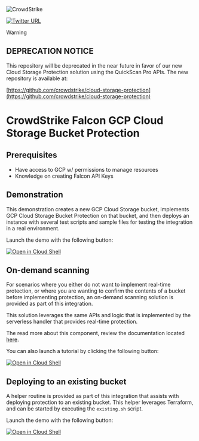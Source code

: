 ![CrowdStrike](https://raw.github.com/CrowdStrike/Cloud-AWS/main/docs/img/cs-logo.png)

[![Twitter URL](https://img.shields.io/twitter/url?label=Follow%20%40CrowdStrike&style=social&url=https%3A%2F%2Ftwitter.com%2FCrowdStrike)](https://twitter.com/CrowdStrike)

> [!WARNING]
> ## DEPRECATION NOTICE
>
> This repository will be deprecated in the near future in favor of our new Cloud Storage Protection solution using the QuickScan Pro APIs. The new repository is available at:
>
> [https://github.com/crowdstrike/cloud-storage-protection](https://github.com/crowdstrike/cloud-storage-protection)

# CrowdStrike Falcon GCP Cloud Storage Bucket Protection

## Prerequisites
+ Have access to GCP w/ permissions to manage resources
+ Knowledge on creating Falcon API Keys

## Demonstration
This demonstration creates a new GCP Cloud Storage bucket, implements GCP Cloud Storage Bucket Protection on that bucket, and then deploys an instance with several test scripts and sample files for testing the integration in a real environment.

Launch the demo with the following button:

[![Open in Cloud Shell](https://gstatic.com/cloudssh/images/open-btn.svg)](https://shell.cloud.google.com/cloudshell/editor?cloudshell_git_repo=https%3A%2F%2Fgithub.com%2FCrowdStrike%2FCloud-GCP&cloudshell_workspace=cloud-storage-protection&cloudshell_tutorial=demo%2Ftutorial.md)

## On-demand scanning
For scenarios where you either do not want to implement real-time protection, or where you are wanting to confirm the contents of a bucket before implementing protection, an on-demand scanning solution is provided as part of this integration.

This solution leverages the same APIs and logic that is implemented by the serverless handler that provides real-time protection.

The read more about this component, review the documentation located [here](on-demand).

You can also launch a tutorial by clicking the following button:

[![Open in Cloud Shell](https://gstatic.com/cloudssh/images/open-btn.svg)](https://shell.cloud.google.com/cloudshell/editor?cloudshell_git_repo=https%3A%2F%2Fgithub.com%2FCrowdStrike%2FCloud-GCP&cloudshell_workspace=cloud-storage-protection%2Fon-demand&cloudshell_tutorial=tutorial.md)

## Deploying to an existing bucket
A helper routine is provided as part of this integration that assists with deploying protection to an existing bucket. This helper leverages Terraform, and can be started by executing the `existing.sh` script.

Launch the demo with the following button:

[![Open in Cloud Shell](https://gstatic.com/cloudssh/images/open-btn.svg)](https://shell.cloud.google.com/cloudshell/editor?cloudshell_git_repo=https%3A%2F%2Fgithub.com%2FCrowdStrike%2FCloud-GCP&cloudshell_workspace=cloud-storage-protection&cloudshell_tutorial=existing%2Ftutorial.md)
